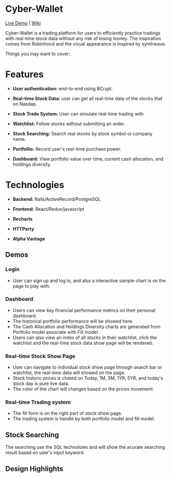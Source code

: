 # Cyber-Wallet
[Live Demo](https://cyber-wallet.herokuapp.com/#/login) | [Wiki](https://github.com/1a2b3c4dBobAn/Cyber-Wallet/wiki)

Cyber-Wallet is a trading platform for users to efficiently practice tradings with real-time stock data without any risk of losing money. The inspiration comes from Robinhood and the visual appearance is inspired by synthwave.

Things you may want to cover:

# Features

* **User authentication:** end-to-end using BCrypt.

* **Real-time Stock Data:** user can get all real-time data of the stocks that on Nasdap. 

* **Stock Trade System:** User can simulate real-time trading with

* **Watchlist:** Follow stocks without submitting an order.

* **Stock Searching:** Search real stocks by stock symbol or company name.

* **Portfollio:** Record user's real-time purchase power.

* **Dashboard:** View portfolio value over time, current cash allocation, and holdings diversity.

# Technologies

 * **Backend:**  Rails/ActiveRecord/PostgreSQL
 
 * **Frontend:**  React/Redux/javascript
 
 * **Recharts**
  
 * **HTTParty**
   
 * **Alpha Vantage**
 
 
## Demos
 
### Login
 
* User can sign up and log in, and also a interactive sample chart is on the page to play with.

 
### Dashboard

* Users can view key financial performance metrics on their personal dashboard.
* The historical portfolio performance will be showed here.
* The Cash Allocation and Holdings Diversity charts are generated from Portfolio model associate with Fill model.
* Users can also view an index of all stocks in their watchlist, click the watchlist and the real-time stock data show page will be rendered.
 
### Real-time Stock Show Page

* User can navigate to individual stock show page through search bar or watchlist, the real-time data will showed on the page.
* Stock historic prices is chated on Today, 1M, 5M, 1YR, 5YR, and today's stock day is pure live data.
* The color of the chart will changes based on the prices movement.
 

### Real-time Trading system

* The fill form is on the right part of stock show page.
* The trading system is handle by both portfolio model and fill model.
  
## Stock Searching
 
The searching use the SQL technoloies and will show the acurate searching result based on user's input keyword.
 
## Design Highlights
 
 
 
 
